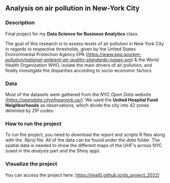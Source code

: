 ## Analysis on air pollution in New-York City

### Description
Final project for my __Data Science for Business Analytics__ class.

The goal of this research is to assess levels of air pollution in New York City in regards to respective thresholds, given by the United States Environmental Protection Agency EPA (_https://www.epa.gov/pm-pollution/national-ambient-air-quality-standards-naaqs-pm_) & the World Health Organization WHO, isolate the main drivers of air pollution, and finally investigate the disparities according to socio-economic factors.

### Data
Most of the datasets were gathered from the _NYC Open Data_ website (_https://opendata.cityofnewyork.us/_). We used the __United Hospital Fund Neighborhoods__ as observations, which divide the city into 42 zones delimited by ZIP codes.

### How to run the project
To run the project, you need to download the _report_ and _scripts_ R files along with the _.Rproj_ file. All of the data can be found under the _data_ folder. The spatial data is needed to show the different maps of the UHF's across NYC (used in the _analysis_ part and the Shiny app).

### Visualize the project
You can access the project here: 
https://jmat0.github.io/ds_project_2022/
